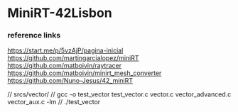 # MiniRT-42Lisbon

### reference links 
https://start.me/p/5vzAjP/pagina-inicial
https://github.com/martingarcialopez/miniRT
https://github.com/matboivin/raytracer
https://github.com/matboivin/minirt_mesh_converter
https://github.com/Nuno-Jesus/42_miniRT


// srcs/vector/
// gcc -o test_vector test_vector.c vector.c vector_advanced.c vector_aux.c -lm
// ./test_vector